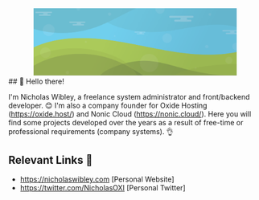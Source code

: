 <div align="center">
  <img width="80%" src="header-image.png" />
  <br />
</div>
## 👋 Hello there!

I'm Nicholas Wibley, a freelance system administrator and front/backend developer. 😊 I'm also a company founder for Oxide Hosting (https://oxide.host/) and Nonic Cloud (https://nonic.cloud/). Here you will find some projects developed over the years as a result of free-time or professional requirements (company systems). 👌

## Relevant Links 🔗

- https://nicholaswibley.com [Personal Website]
- https://twitter.com/NicholasOXI [Personal Twitter]
